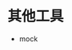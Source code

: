 <!--
 * @version: 1.0.0
 * @Date: 2019-09-17 19:55:20
 * @LastEditTime: 2019-09-17 19:55:20
 -->
# 其他工具

* mock
